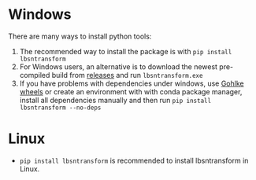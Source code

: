 # Windows

There are many ways to install python tools:

1. The recommended way to install the package is with `pip install lbsntransform`
2. For Windows users, an alternative is to download the newest pre-compiled build from [releases](../../releases) and run `lbsntransform.exe`
3. If you have problems with dependencies under windows, use [Gohlke wheels](<https://www.lfd.uci.edu/~gohlke/pythonlibs/>) or create an environment with with conda package manager, install all dependencies manually and then run `pip install lbsntransform --no-deps`

# Linux

* `pip install lbsntransform` is recommended to install lbsntransform in Linux.